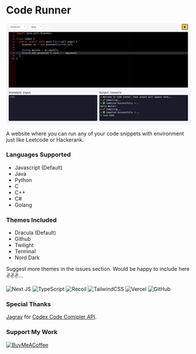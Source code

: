 # Code Runner

<img src="https://github.com/Ankan002/code-runner/blob/main/screenshots/screenshot.png">

A website where you can run any of your code snippets with environment just like Leetcode or Hackerank.

### Languages Supported

- Javascript (Default)
- Java
- Python
- C
- C++
- C#
- Golang

### Themes Included

- Dracula (Default)
- Github
- Twilight
- Terminal
- Nord Dark

Suggest more themes in the issues section. Would be happy to include here ✌️✌️✌️...

![Next JS](https://img.shields.io/badge/Next-black?style=for-the-badge&logo=next.js&logoColor=white)
![TypeScript](https://img.shields.io/badge/typescript-%23007ACC.svg?style=for-the-badge&logo=typescript&logoColor=white)
![Recoil](https://img.shields.io/badge/-Recoil-%233577E5?style=for-the-badge)
![TailwindCSS](https://img.shields.io/badge/tailwindcss-%2338B2AC.svg?style=for-the-badge&logo=tailwind-css&logoColor=white)
![Vercel](https://img.shields.io/badge/vercel-%23000000.svg?style=for-the-badge&logo=vercel&logoColor=white)
![GitHub](https://img.shields.io/badge/github-%23121011.svg?style=for-the-badge&logo=github&logoColor=white)

### Special Thanks

[Jagrav](https://github.com/Jaagrav) for [Codex Code Comipler API](https://github.com/Jaagrav/CodeX-API).

### Support My Work

[![BuyMeACoffee](https://img.shields.io/badge/Buy%20Me%20a%20Coffee-ffdd00?style=for-the-badge&logo=buy-me-a-coffee&logoColor=black)](https://buymeacoffee.com/ankan002) 
